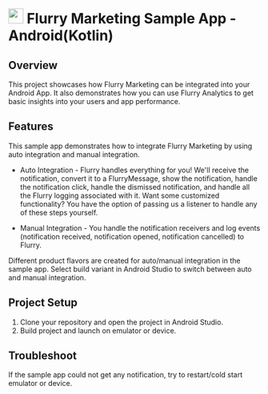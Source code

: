 # <img src=".buildscript/flurrylogo.png" width="30"/> Flurry Marketing Sample App - Android(Kotlin)

## Overview

This project showcases how Flurry Marketing can be integrated into your Android App. It also demonstrates how you can use Flurry Analytics to get basic insights into your users and app performance. 

## Features

This sample app demonstrates how to integrate Flurry Marketing by using auto integration and manual integration.

* Auto Integration - Flurry handles everything for you! We'll receive the notification, convert it to a FlurryMessage, show the notification, handle the notification click, handle the dismissed notification, and handle all the Flurry logging associated with it. Want some customized functionality? You have the option of passing us a listener to handle any of these steps yourself.

* Manual Integration - You handle the notification receivers and log events (notification received, notification opened, notification cancelled) to Flurry.

Different product flavors are created for auto/manual integration in the sample app. Select build variant in Android Studio to switch between auto and manual integration.

## Project Setup

1. Clone your repository and open the project in Android Studio. 
2. Build project and launch on emulator or device. 

## Troubleshoot

If the sample app could not get any notification, try to restart/cold start emulator or device.